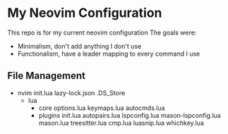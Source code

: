
# My Neovim Configuration

This repo is for my current neovim configuration
The goals were:
- Minimalism, don't add anything I don't use
- Functionalism, have a leader mapping to every command I use

## File Management

- nvim
    init.lua
    lazy-lock.json
    .DS_Store
    - lua
        - core
            options.lua
            keymaps.lua
            autocmds.lua
        - plugins
            init.lua
            autopairs.lua
            lspconfig.lua
            mason-lspconfig.lua
            mason.lua
            treesitter.lua
            cmp.lua
            luasnip.lua
            whichkey.lua
